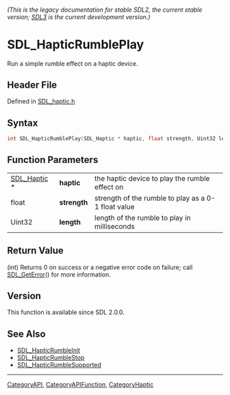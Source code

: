 ###### (This is the legacy documentation for stable SDL2, the current stable version; [SDL3](https://wiki.libsdl.org/SDL3/) is the current development version.)
# SDL_HapticRumblePlay

Run a simple rumble effect on a haptic device.

## Header File

Defined in [SDL_haptic.h](https://github.com/libsdl-org/SDL/blob/SDL2/include/SDL_haptic.h)

## Syntax

```c
int SDL_HapticRumblePlay(SDL_Haptic * haptic, float strength, Uint32 length );
```

## Function Parameters

|                            |              |                                                     |
| -------------------------- | ------------ | --------------------------------------------------- |
| [SDL_Haptic](SDL_Haptic) * | **haptic**   | the haptic device to play the rumble effect on      |
| float                      | **strength** | strength of the rumble to play as a 0-1 float value |
| Uint32                     | **length**   | length of the rumble to play in milliseconds        |

## Return Value

(int) Returns 0 on success or a negative error code on failure; call
[SDL_GetError](SDL_GetError)() for more information.

## Version

This function is available since SDL 2.0.0.

## See Also

- [SDL_HapticRumbleInit](SDL_HapticRumbleInit)
- [SDL_HapticRumbleStop](SDL_HapticRumbleStop)
- [SDL_HapticRumbleSupported](SDL_HapticRumbleSupported)

----
[CategoryAPI](CategoryAPI), [CategoryAPIFunction](CategoryAPIFunction), [CategoryHaptic](CategoryHaptic)


